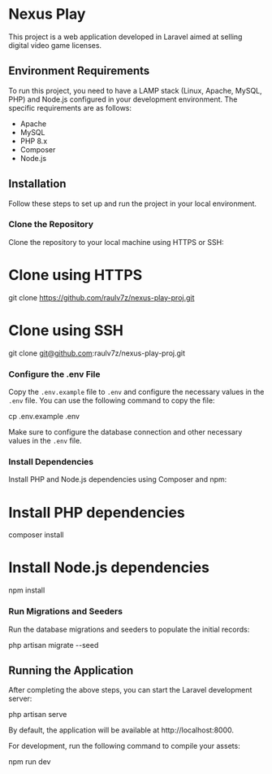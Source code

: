 # Nexus Play

This project is a web application developed in Laravel aimed at selling digital video game licenses.

## Environment Requirements

To run this project, you need to have a LAMP stack (Linux, Apache, MySQL, PHP) and Node.js configured in your development environment. The specific requirements are as follows:

- Apache
- MySQL
- PHP 8.x
- Composer
- Node.js

## Installation

Follow these steps to set up and run the project in your local environment.

### Clone the Repository

Clone the repository to your local machine using HTTPS or SSH:

# Clone using HTTPS
git clone https://github.com/raulv7z/nexus-play-proj.git

# Clone using SSH
git clone git@github.com:raulv7z/nexus-play-proj.git

### Configure the .env File

Copy the `.env.example` file to `.env` and configure the necessary values in the `.env` file. You can use the following command to copy the file:

cp .env.example .env

Make sure to configure the database connection and other necessary values in the `.env` file.

### Install Dependencies

Install PHP and Node.js dependencies using Composer and npm:

# Install PHP dependencies
composer install

# Install Node.js dependencies
npm install

### Run Migrations and Seeders

Run the database migrations and seeders to populate the initial records:

php artisan migrate --seed

## Running the Application

After completing the above steps, you can start the Laravel development server:

php artisan serve

By default, the application will be available at http://localhost:8000.

For development, run the following command to compile your assets:

npm run dev
